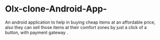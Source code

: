 # Olx-clone-Android-App-
An android application to help in buying cheap items at an affordable price, also they can sell those items at their comfort zones by just a click of a button, with payment gateway .


 
